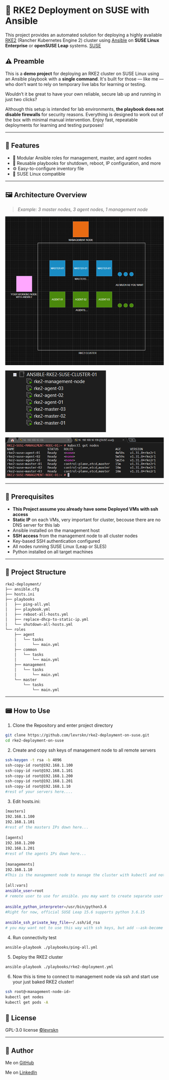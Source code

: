 # 🚀 RKE2 Deployment on SUSE with Ansible

This project provides an automated solution for deploying a highly available [RKE2](https://docs.rke2.io/) (Rancher Kubernetes Engine 2) cluster using [Ansible](https://www.ansible.com/) on **SUSE Linux Enterprise** or **openSUSE Leap** systems. [SUSE](https://www.suse.com/)


## ⚠️ Preamble

This is a **demo project** for deploying an RKE2 cluster on SUSE Linux using an Ansible playbook with a **single command**. It's built for those — like me — who don’t want to rely on temporary live labs for learning or testing.

Wouldn’t it be great to have your own reliable, secure lab up and running in just two clicks?

Although this setup is intended for lab environments, **the playbook does not disable firewalls** for security reasons. Everything is designed to work out of the box with minimal manual intervention. Enjoy fast, repeatable deployments for learning and testing purposes!


---

## 📌 Features

- 🧩 Modular Ansible roles for management, master, and agent nodes
- 🔁 Reusable playbooks for shutdown, reboot, IP configuration, and more
- ⚙️ Easy-to-configure inventory file
- 🐧 SUSE Linux compatible

---

## 🖼️ Architecture Overview

> _Example: 3 master nodes, 3 agent nodes, 1 management node_

![Cluster Diagram](images/final-cluster-diagram.png)

![Server Example](images/servers-example.png)

![Final Cluster](images/cluster-example.png)

---


## 🧰 Prerequisites

- **This Project assume you already have some Deployed VMs with ssh access**
- **Static IP** on each VMs, very important for cluster, becouse there are no DNS server for this lab
- Ansible installed on the management host
- **SSH access** from the management node to all cluster nodes
- Key-based SSH authentication configured
- All nodes running SUSE Linux (Leap or SLES)
- Python installed on all target machines

---

## 📁 Project Structure


```
rke2-deployment/
├── ansible.cfg
├── hosts.ini
├── playbooks
│   ├── ping-all.yml
│   ├── playbook.yml
│   ├── reboot-all-hosts.yml
│   ├── replace-dhcp-to-static-ip.yml
│   └── shutdown-all-hosts.yml
└── roles
    ├── agent
    │   └── tasks
    │       └── main.yml
    ├── common
    │   └── tasks
    │       └── main.yml
    ├── management
    │   └── tasks
    │       └── main.yml
    └── master
        └── tasks
            └── main.yml
```

---


## 📟 How to Use
1. Clone the Repository and enter project directory
```bash
git clone https://github.com/levrskn/rke2-deployment-on-suse.git
cd rke2-deployment-on-suse
```
2. Create and copy ssh keys of management node to all remote servers
```bash
ssh-keygen -t rsa -b 4096
ssh-copy-id root@192.168.1.100
ssh-copy-id root@192.168.1.101
ssh-copy-id root@192.168.1.200
ssh-copy-id root@192.168.1.201
ssh-copy-id root@192.168.1.10
#rest of your servers here....
```
3. Edit hosts.ini:
```bash
[masters]
192.168.1.100
192.168.1.101
#rest of the masters IPs down here...

[agents]
192.168.1.200
192.168.1.201
#rest of the agents IPs down here...

[managements]
192.168.1.10
#This is the management node to manage the cluster with kubectl and not from master nodes for security reasons

[all:vars]
ansible_user=root
# remote user to use for ansible. you may want to create separate user just for ansible to see afterall what has been done.

ansible_python_interpreter=/usr/bin/python3.6
#Right for now, official SUSE Leap 15.6 supports python 3.6.15

ansible_ssh_private_key_file=~/.ssh/id_rsa 
# you may want not to use this way with ssh keys, but add --ask-become once while running ansible-playbook
```

4. Run connectivity test
```bash
ansible-playbook ./playbooks/ping-all.yml
```

5. Deploy the RKE2 cluster
```bash
ansible-playbook ./playbooks/rke2-deployment.yml
```
6. Now this is time to connect to management node via ssh and start use your just baked RKE2 cluster!
```bash
ssh root@<management-node-id>
kubectl get nodes
kubectl get pods -A
```



## 📃 License
GPL-3.0 license [©levrskn](https://github.com/levrskn)

---

## 💾  Author

Me on [GitHub](https://github.com/levrskn)

Me on [LinkedIn](https://linkedin.com/in/levrskn)
